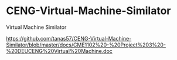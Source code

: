 # CENG-Virtual-Machine-Similator
Virtual Machine Similator

https://github.com/tanas57/CENG-Virtual-Machine-Similator/blob/master/docs/CME1102%20-%20Project%203%20-%20DEUCENG%20Virtual%20Machine.doc
